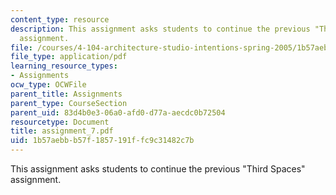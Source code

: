 ```yaml
---
content_type: resource
description: This assignment asks students to continue the previous "Third Spaces"
  assignment.
file: /courses/4-104-architecture-studio-intentions-spring-2005/1b57aebbb57f1857191ffc9c31482c7b_assignment_7.pdf
file_type: application/pdf
learning_resource_types:
- Assignments
ocw_type: OCWFile
parent_title: Assignments
parent_type: CourseSection
parent_uid: 83d4b0e3-06a0-afd0-d77a-aecdc0b72504
resourcetype: Document
title: assignment_7.pdf
uid: 1b57aebb-b57f-1857-191f-fc9c31482c7b
---
```

This assignment asks students to continue the previous "Third Spaces" assignment.

